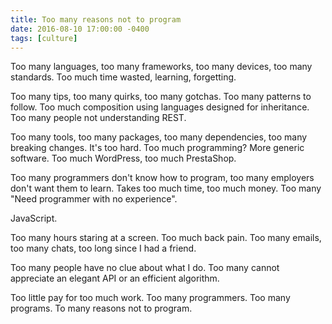 ```yaml
---
title: Too many reasons not to program
date: 2016-08-10 17:00:00 -0400
tags: [culture]
---
```


Too many languages, too many frameworks, too many devices, too many standards. Too much time wasted, learning, forgetting.

Too many tips, too many quirks, too many gotchas. Too many patterns to follow. Too much composition using languages designed for inheritance. Too many people not understanding REST.

Too many tools, too many packages, too many dependencies, too many breaking changes. It's too hard. Too much programming? More generic software. Too much WordPress, too much PrestaShop.

Too many programmers don't know how to program, too many employers don't want them to learn. Takes too much time, too much money. Too many "Need programmer with no experience".

JavaScript.

Too many hours staring at a screen. Too much back pain. Too many emails, too many chats, too long since I had a friend.

Too many people have no clue about what I do. Too many cannot appreciate an elegant API or an efficient algorithm.

Too little pay for too much work. Too many programmers. Too many programs. To many reasons not to program.

